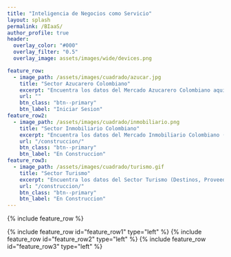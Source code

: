 ```yaml
---
title: "Inteligencia de Negocios como Servicio"
layout: splash
permalink: /BIaaS/
author_profile: true
header:
  overlay_color: "#000"
  overlay_filter: "0.5"  
  overlay_image: assets/images/wide/devices.png

feature_row:
  - image_path: /assets/images/cuadrado/azucar.jpg
    title: "Sector Azucarero Colombiano"
    excerpt: "Encuentra los datos del Mercado Azucarero Colombiano aqui (Precios, Clima, Tasa de cambio, Aranceles, Previsiones)"
    url: ""
    btn_class: "btn--primary"
    btn_label: "Iniciar Sesion"
feature_row2:
  - image_path: /assets/images/cuadrado/inmobiliario.png
    title: "Sector Inmobiliario Colombiano"
    excerpt: "Encuentra los datos del Mercado Inmobiliario Colombiano (Precios, Tasa de Interes, Valor Metro Cuadrado)"
    url: "/construccion/"
    btn_class: "btn--primary"
    btn_label: "En Construccion"
feature_row3:
  - image_path: /assets/images/cuadrado/turismo.gif
    title: "Sector Turismo"
    excerpt: "Encuentra los datos del Sector Turismo (Destinos, Proveedores, Tasa de cambio)"
    url: "/construccion/"
    btn_class: "btn--primary"
    btn_label: "En Construccion"
---
```


{% include feature_row %}

{% include feature_row id="feature_row1" type="left" %}
{% include feature_row id="feature_row2" type="left" %}
{% include feature_row id="feature_row3" type="left" %}

